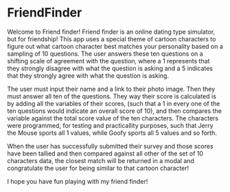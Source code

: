 # FriendFinder

Welcome to Friend finder! Friend finder is an online dating type simulator, but for friendship! This app uses a special theme of cartoon characters to figure out what cartoon character best matches your personality based on a sampling of 10 questions. The user answers these ten questions on a shifting scale of agreement with the question, where a 1 represents that they strongly disagree with what the question is asking and a 5 indicates that they strongly agree with what the question is asking.

The user must input their name and a link to their photo image. Then they must answer all ten of the questions. They way their score is calculated is by adding all the variables of their scores, (such that a 1 in every one of the ten questions would indicate an overall score of 10), and then compares the variable against the total score value of the ten characters. The characters were programmed, for testing and practicallity purposes, such that Jerry the Mouse sports all 1 values, while Goofy sports all 5 values and so forth. 

When the user has successfully submitted their survey and those scores have been tallied and then compared against all other of the set of 10 characters data, the closest match will be returned in a modal and congratulate the user for being similar to that cartoon character!

I hope you have fun playing with my friend finder!